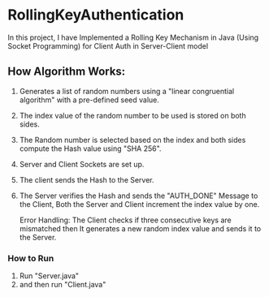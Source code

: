 # RollingKeyAuthentication
In this project, I have Implemented a Rolling Key Mechanism in Java (Using Socket Programming) for Client Auth in Server-Client model


## How Algorithm Works: 
1. Generates a list of random numbers using a "linear congruential algorithm" with a pre-defined seed value.
2. The index value of the random number to be used is stored on both sides.
3. The Random number is selected based on the index and both sides compute the Hash value using "SHA 256".
4. Server and Client Sockets are set up.
5. The client sends the Hash to the Server.
6. The Server verifies the Hash and sends the "AUTH_DONE" Message to the Client, Both the Server and Client increment the index value by one.

   Error Handling:
   The Client checks if three consecutive keys are mismatched then It generates a new random index value and sends it to the Server. 


### How to Run
1. Run "Server.java"
2. and then run "Client.java"
